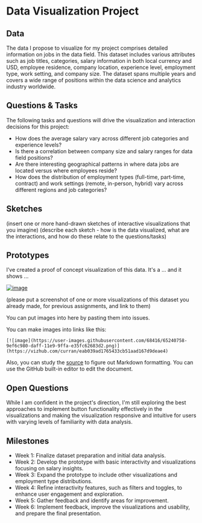# Data Visualization Project

## Data

The data I propose to visualize for my project comprises detailed information on jobs in the data field. This dataset includes various attributes such as job titles, categories, salary information in both local currency and USD, employee residence, company location, experience level, employment type, work setting, and company size. The dataset spans multiple years and covers a wide range of positions within the data science and analytics industry worldwide.


## Questions & Tasks

The following tasks and questions will drive the visualization and interaction decisions for this project:

 * How does the average salary vary across different job categories and experience levels?
 * Is there a correlation between company size and salary ranges for data field positions?
 * Are there interesting geographical patterns in where data jobs are located versus where employees reside?
 * How does the distribution of employment types (full-time, part-time, contract) and work settings (remote, in-person, hybrid) vary across different regions and job categories?

## Sketches

(insert one or more hand-drawn sketches of interactive visualizations that you imagine)
(describe each sketch - how is the data visualized, what are the interactions, and how do these relate to the questions/tasks)


## Prototypes

I’ve created a proof of concept visualization of this data. It's a ... and it shows ...

[![image](https://Users/likhithdasari/Desktop/Screenshot%202024-03-14%20at%201.39.48%E2%80%AFAM.png)](https://vizhub.com/Sreelikhith/bd6af7bd54f0461a8b6e45d474483ace)

(please put a screenshot of one or more visualizations of this dataset you already made, for previous assignments, and link to them)

You can put images into here by pasting them into issues.

You can make images into links like this:

```
[![image](https://user-images.githubusercontent.com/68416/65240758-9ef6c980-daff-11e9-9ffa-e35fc62683d2.png)](https://vizhub.com/curran/eab039ad1765433cb51aad167d9deae4)
```


Also, you can study the [source](https://raw.githubusercontent.com/curran/dataviz-project-template-proposal/master/README.md) to figure out Markdown formatting. You can use the GitHub built-in editor to edit the document.

## Open Questions

While I am confident in the project's direction, I'm still exploring the best approaches to implement button functionality effectively in the visualizations and making the visualization responsive and intuitive for users with varying levels of familiarity with data analysis.

## Milestones

* Week 1: Finalize dataset preparation and initial data analysis.
* Week 2: Develop the prototype with basic interactivity and visualizations focusing on salary insights.
* Week 3: Expand the prototype to include other visualizations and employment type distributions.
* Week 4: Refine interactivity features, such as filters and toggles, to enhance user engagement and exploration.
* Week 5: Gather feedback and identify areas for improvement.
* Week 6: Implement feedback, improve the visualizations and usability, and prepare the final presentation.
